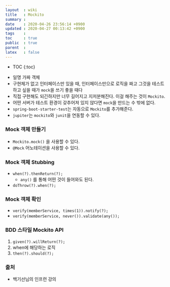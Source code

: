 ```yaml
---
layout  : wiki
title   : Mockito
summary : 
date    : 2020-04-26 23:56:14 +0900
updated : 2020-04-27 00:13:42 +0900
tags    : 
toc     : true
public  : true
parent  : 
latex   : false
---
```

* TOC
{:toc}

- 일명 가짜 객체
- 구현체가 없고 인터페이스만 있을 때, 인터페이스만으로 로직을 짜고 그것을 테스트하고 싶을 때가 `mock`을 쓰기 좋을 때다
- 직접 구현해도 되긴하지만 너무 길어지고 지저분해진다. 이걸 해주는 것이 `Mockito`.
- 어떤 서버가 테스트 환경이 갖추어져 있지 않다면 `mock`을 만드는 수 밖에 없다.
- `spring-boot-starter-test`는 자동으로 `Mockito`를 추가해준다.
- `jupiter`는 `mockito`와 `junit`을 연동할 수 있다.

### Mock 객체 만들기

- `Mockito.mock()` 을 사용할 수 있다.
- `@Mock` 어노테이션을 사용할 수 있다.

### Mock 객체 Stubbing

- `when(?).thenReturn(?);`
    - `any()` 를 통해 어떤 것이 들어와도 된다.
- `doThrow(?).when(?);`

### Mock 객체 확인

- `verify(memberService, times(1)).notify(?);`
- `verify(memberService, never()).validate(any());`

### BDD 스타일 Mockito API

1. `given(?).willReturn(?);`
2. when에 해당하는 로직
3. `then(?).should(?);`

### 출처

- 백기선님의 인프런 강의
